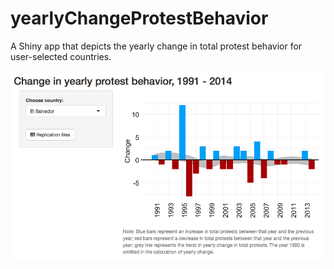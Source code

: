 # yearlyChangeProtestBehavior
A Shiny app that depicts the yearly change in total protest behavior for user-selected countries.

![alt tag](https://raw.githubusercontent.com/KyleMackey/yearlyChangeProtestBehavior/master/yearlyChangeProtestBehaviorScreenshot2.png)
